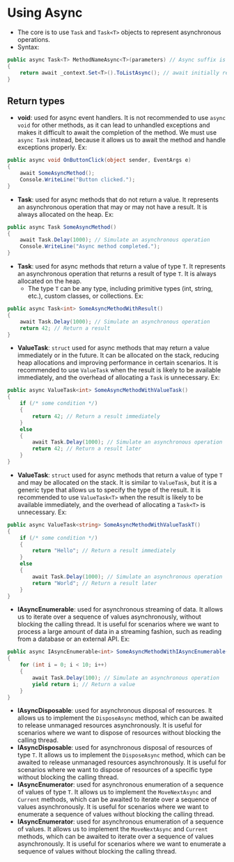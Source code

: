 # Using Async

- The core is to use `Task` and `Task<T>` objects to represent asynchronous operations.
- Syntax:

```csharp
public async Task<T> MethodNameAsync<T>(parameters) // Async suffix is a convention, doesn't affect the code
{
    return await _context.Set<T>().ToListAsync(); // await initially returns a Task object, and when the operation is completed, it returns the result.
}
```

## Return types

- **void**: used for async event handlers. It is not recommended to use `async void` for other methods, as it can lead to unhandled exceptions and makes it difficult to await the completion of the method. We must use `async Task` instead, because it allows us to await the method and handle exceptions properly. Ex:

```csharp
public async void OnButtonClick(object sender, EventArgs e)
{
    await SomeAsyncMethod();
    Console.WriteLine("Button clicked.");
}
```

- **Task**: used for async methods that do not return a value. It represents an asynchronous operation that may or may not have a result. It is always allocated on the heap. Ex:

```csharp
public async Task SomeAsyncMethod()
{
    await Task.Delay(1000); // Simulate an asynchronous operation
    Console.WriteLine("Async method completed.");
}
```

- **Task<T>**: used for async methods that return a value of type `T`. It represents an asynchronous operation that returns a result of type `T`. It is always allocated on the heap.
  - The type `T` can be any type, including primitive types (int, string, etc.), custom classes, or collections.
    Ex:

```csharp
public async Task<int> SomeAsyncMethodWithResult()
{
    await Task.Delay(1000); // Simulate an asynchronous operation
    return 42; // Return a result
}
```

- **ValueTask**: `struct` used for async methods that may return a value immediately or in the future. It can be allocated on the stack, reducing heap allocations and improving performance in certain scenarios. It is recommended to use `ValueTask` when the result is likely to be available immediately, and the overhead of allocating a `Task` is unnecessary. Ex:

```csharp
public async ValueTask<int> SomeAsyncMethodWithValueTask()
{
    if (/* some condition */)
    {
        return 42; // Return a result immediately
    }
    else
    {
        await Task.Delay(1000); // Simulate an asynchronous operation
        return 42; // Return a result later
    }
}
```

- **ValueTask<T>**: `struct` used for async methods that return a value of type `T` and may be allocated on the stack. It is similar to `ValueTask`, but it is a generic type that allows us to specify the type of the result. It is recommended to use `ValueTask<T>` when the result is likely to be available immediately, and the overhead of allocating a `Task<T>` is unnecessary. Ex:

```csharp
public async ValueTask<string> SomeAsyncMethodWithValueTaskT()
{
    if (/* some condition */)
    {
        return "Hello"; // Return a result immediately
    }
    else
    {
        await Task.Delay(1000); // Simulate an asynchronous operation
        return "World"; // Return a result later
    }
}
```

- **IAsyncEnumerable<T>**: used for asynchronous streaming of data. It allows us to iterate over a sequence of values asynchronously, without blocking the calling thread. It is useful for scenarios where we want to process a large amount of data in a streaming fashion, such as reading from a database or an external API. Ex:

```csharp
public async IAsyncEnumerable<int> SomeAsyncMethodWithIAsyncEnumerable()
{
    for (int i = 0; i < 10; i++)
    {
        await Task.Delay(100); // Simulate an asynchronous operation
        yield return i; // Return a value
    }
}
```

- **IAsyncDisposable**: used for asynchronous disposal of resources. It allows us to implement the `DisposeAsync` method, which can be awaited to release unmanaged resources asynchronously. It is useful for scenarios where we want to dispose of resources without blocking the calling thread.
- **IAsyncDisposable<T>**: used for asynchronous disposal of resources of type `T`. It allows us to implement the `DisposeAsync` method, which can be awaited to release unmanaged resources asynchronously. It is useful for scenarios where we want to dispose of resources of a specific type without blocking the calling thread.
- **IAsyncEnumerator<T>**: used for asynchronous enumeration of a sequence of values of type `T`. It allows us to implement the `MoveNextAsync` and `Current` methods, which can be awaited to iterate over a sequence of values asynchronously. It is useful for scenarios where we want to enumerate a sequence of values without blocking the calling thread.
- **IAsyncEnumerator**: used for asynchronous enumeration of a sequence of values. It allows us to implement the `MoveNextAsync` and `Current` methods, which can be awaited to iterate over a sequence of values asynchronously. It is useful for scenarios where we want to enumerate a sequence of values without blocking the calling thread.
